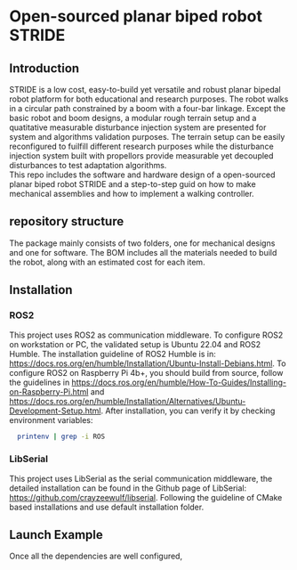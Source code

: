 # Open-sourced planar biped robot STRIDE
## Introduction
STRIDE is a low cost, easy-to-build yet versatile and robust planar bipedal robot platform for both educational and research purposes. The robot walks in a circular path constrained by a boom with a four-bar linkage. Except the basic robot and boom designs, a modular rough terrain setup and a quatitative measurable disturbance injection system are presented for system and algorithms validation purposes. The terrain setup can be easily reconfigured to fuilfill different research purposes while the disturbance injection system built with propellors provide measurable yet decoupled disturbances to test adaptation algorithms.  
This repo includes the software and hardware design of a open-sourced planar biped robot STRIDE and a step-to-step guid on how to make mechanical assemblies and how to implement a walking controller.
## repository structure
The package mainly consists of two folders, one for mechanical designs and one for software. The BOM includes all the materials needed to build the robot, along with an estimated cost for each item.
## Installation
### ROS2 
This project uses ROS2 as communication middleware. To configure ROS2 on workstation or PC, the validated setup is Ubuntu 22.04 and ROS2 Humble. The installation guideline of ROS2 Humble is in: https://docs.ros.org/en/humble/Installation/Ubuntu-Install-Debians.html. 
To configure ROS2 on Raspberry Pi 4b+, you should build from source, follow the guidelines in https://docs.ros.org/en/humble/How-To-Guides/Installing-on-Raspberry-Pi.html and https://docs.ros.org/en/humble/Installation/Alternatives/Ubuntu-Development-Setup.html. 
After installation, you can verify it by checking environment variables: 
```bash
  printenv | grep -i ROS
```
### LibSerial
This project uses LibSerial as the serial communication middleware, the detailed installation can be found in the Github page of LibSerial: https://github.com/crayzeewulf/libserial. Following the guideline of CMake based installations and use default installation folder. 
## Launch Example
Once all the dependencies are well configured, 
